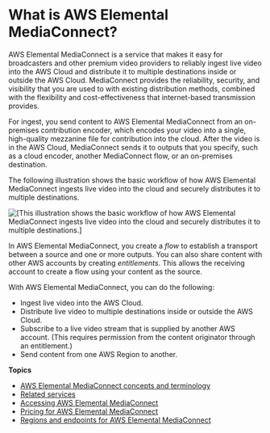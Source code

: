 # What is AWS Elemental MediaConnect?<a name="what-is"></a>

AWS Elemental MediaConnect is a service that makes it easy for broadcasters and other premium video providers to reliably ingest live video into the AWS Cloud and distribute it to multiple destinations inside or outside the AWS Cloud\. MediaConnect provides the reliability, security, and visibility that you are used to with existing distribution methods, combined with the flexibility and cost\-effectiveness that internet\-based transmission provides\.

For ingest, you send content to AWS Elemental MediaConnect from an on\-premises contribution encoder, which encodes your video into a single, high\-quality mezzanine file for contribution into the cloud\. After the video is in the AWS Cloud, MediaConnect sends it to outputs that you specify, such as a cloud encoder, another MediaConnect flow, or an on\-premises destination\.

The following illustration shows the basic workflow of how AWS Elemental MediaConnect ingests live video into the cloud and securely distributes it to multiple destinations\.

![\[This illustration shows the basic workflow of how AWS Elemental MediaConnect ingests live video into the cloud and securely distributes it to multiple destinations.\]](http://docs.aws.amazon.com/mediaconnect/latest/ug/)

In AWS Elemental MediaConnect, you create a *flow* to establish a transport between a source and one or more outputs\. You can also share content with other AWS accounts by creating *entitlements*\. This allows the receiving account to create a flow using your content as the source\.

With AWS Elemental MediaConnect, you can do the following:
+ Ingest live video into the AWS Cloud\.
+ Distribute live video to multiple destinations inside or outside the AWS Cloud\.
+ Subscribe to a live video stream that is supplied by another AWS account\. \(This requires permission from the content originator through an entitlement\.\)
+ Send content from one AWS Region to another\.

**Topics**
+ [AWS Elemental MediaConnect concepts and terminology](what-is-concepts.md)
+ [Related services](what-is-related-services.md)
+ [Accessing AWS Elemental MediaConnect](what-is-accessing.md)
+ [Pricing for AWS Elemental MediaConnect](what-is-pricing.md)
+ [Regions and endpoints for AWS Elemental MediaConnect](what-is-regions.md)